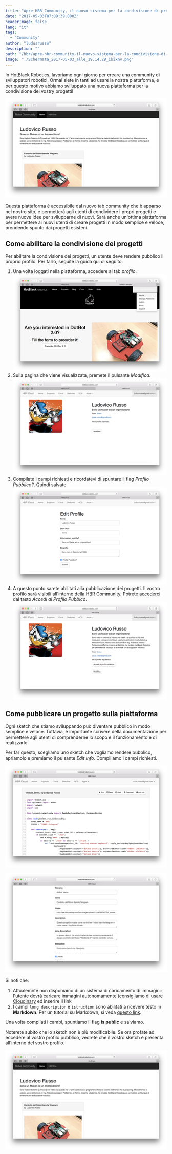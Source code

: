 ```yaml
---
title: "Apre HBR Community, il nuovo sistema per la condivisione di progetti Robotici"
date: "2017-05-03T07:09:39.000Z"
headerImage: false
lang: "it"
tags:
  - "Community"
author: "ludusrusso"
description: ""
path: "/hbr/apre-hbr-community-il-nuovo-sistema-per-la-condivisione-di-progetti-robotici/"
image: "./Schermata_2017-05-03_alle_19.14.29_ibixnv.png"
---
```


In HotBlack Robotics, lavoriamo ogni giorno per creare una community di sviluppatori robotici. Ormai siete in tanti ad usare la nostra piattaforma, e per questo motivo abbiamo sviluppato una nuova piattaforma per la condivisione dei vostry progetti!

![Profilo Pubblico](./Schermata_2017-05-03_alle_19.14.29_ibixnv.png)

Questa piattaforma è accessibile dal nuovo tab community che è apparso nel nostro sito, e permetterà agli utenti di condividere i propri progetti e avere nuove idee per svilupparne di nuovi. Sarà anche un'ottima piattaforma per permettere ai nuovi utenti di creare progetti in modo semplice e veloce, prendendo spunto dai progetti esisteni.

## Come abilitare la condivisione dei progetti

Per abilitare la condivisione dei progetti, un utente deve rendere pubblico il proprio profilo. Per farlo, seguite la guida qui di seguito:

1. Una volta loggati nella piattaforma, accedere al tab _profilo_.
   ![Homepage Profilo](./Schermata_2017-05-02_alle_20.05.02_kv92jf.png)
2. Sulla pagina che viene visualizzata, premete il pulsante _Modifica_.
   ![Profilo](./Schermata_2017-05-02_alle_20.05.38_gtnr6z.png)
3. Compilate i campi richiesti e ricordatevi di spuntare il flag _Profilo Pubblico?_. Quindi salvate.
   ![Abilitare Profilo Pubblico](./Schermata_2017-05-02_alle_20.10.44_gnclvv.png)
4. A questo punto sarete abilitati alla pubblicazione dei progetti. Il vostro profilo sarà visibili all'interno della HBR Community. Potrete accederci dal tasto _Accedi al Profilo Pubbico_.
   ![Profilo](./Schermata_2017-05-02_alle_20.11.49_wy9e3q.png)

## Come pubblicare un progetto sulla piattaforma

Ogni sketch che stiamo sviluppando può diventare pubblico in modo semplice e veloce. Tuttavia, è importante scrivere della documentazione per permettere agli utenti di comprenderne lo scopo e il funzionamento e di realizzarlo.

Per far questo, scegliamo uno sketch che vogliamo rendere pubblico, apriamolo e premiamo il pulsante _Edit Info_. Compiliamo i campi richiesti.

![](./Schermata_2017-05-02_alle_20.32.57_lbnbtc.png)

![](./Schermata_2017-05-03_alle_19.14.05_sr0nee.png)

Si noti che:

1. Attualemnte non disponiamo di un sistema di caricamento di immagini: l'utente dovrà caricare immagini autonomamente (consigliamo di usare [Cloudinary](http://cloudinary.com/) ed inserire il link
2. I campi `long description` e `istruction` sono abilitati a ricevere testo in **Markdown**. Per un tutorial su Markdown, si veda [questo link](http://www.maffucci.it/2013/08/29/formattazione-del-testo-con-markdown/).

Una volta compilati i cambi, spuntiamo il flag **is public** e salviamo.

Noterete subito che lo sketch non è più modificabile. Se ora profate ad eccedere al vostro profilo pubblico, vedrete che il vostro sketch è presenta all'interno del vostro profilo.

![Profilo Pubblico](./Schermata_2017-05-03_alle_19.14.29_ibixnv.png)

